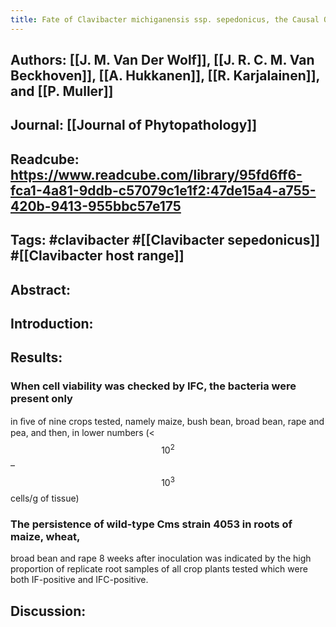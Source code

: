 ```yaml
---
title: Fate of Clavibacter michiganensis ssp. sepedonicus, the Causal Organism of Bacterial Ring Rot of Potato, in Weeds and Field Crops
---
```


## **Authors**: [[J. M. Van Der Wolf]], [[J. R. C. M. Van Beckhoven]], [[A. Hukkanen]], [[R. Karjalainen]], and [[P. Muller]] 

## **Journal**: [[Journal of Phytopathology]]

## **Readcube**: https://www.readcube.com/library/95fd6ff6-fca1-4a81-9ddb-c57079c1e1f2:47de15a4-a755-420b-9413-955bbc57e175

## **Tags**: #clavibacter #[[Clavibacter sepedonicus]] #[[Clavibacter host range]]

## **Abstract**:

## **Introduction**:

## **Results**:
### When cell viability was checked by IFC, the bacteria were present only 
in ﬁve of nine crops tested, namely maize, bush bean, broad bean, rape 
and pea, and then, in lower numbers (<$$10^2$$–$$10^3$$ cells/g of tissue)

### The persistence of wild-type Cms strain 4053 in roots of maize, wheat, 
broad bean and rape 8 weeks after inoculation was indicated by the high 
proportion of replicate root samples of all crop plants tested which 
were both IF-positive and IFC-positive.

## **Discussion**:
